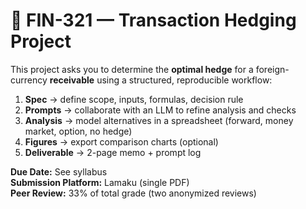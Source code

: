 # 🧮 FIN-321 — Transaction Hedging Project

This project asks you to determine the **optimal hedge** for a foreign-currency **receivable** using a structured, reproducible workflow:
1) **Spec** → define scope, inputs, formulas, decision rule
2) **Prompts** → collaborate with an LLM to refine analysis and checks
3) **Analysis** → model alternatives in a spreadsheet (forward, money market, option, no hedge)
4) **Figures** → export comparison charts (optional)
5) **Deliverable** → 2-page memo + prompt log

**Due Date:** See syllabus  
**Submission Platform:** Lamaku (single PDF)  
**Peer Review:** 33% of total grade (two anonymized reviews)
